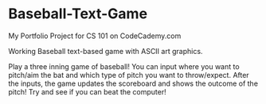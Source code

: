 # Baseball-Text-Game
My Portfolio Project for CS 101 on CodeCademy.com

Working Baseball text-based game with ASCII art graphics.

Play a three inning game of baseball! You can input where you want to pitch/aim the bat and which type of pitch you want to throw/expect.
After the inputs, the game updates the scoreboard and shows the outcome of the pitch! Try and see if you can beat the computer!
